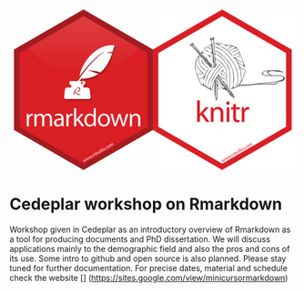 
![](rmarkdown_logo.jpeg)
# Cedeplar workshop on Rmarkdown 
Workshop given in Cedeplar as an introductory overview of Rmarkdown as a tool for producing documents and PhD dissertation. We will discuss applications mainly to the demographic field and also the pros and cons of its use. 
Some intro to github and open source is also planned. Please stay tuned for further documentation. For precise dates, material and schedule check the website [] (https://sites.google.com/view/minicursormarkdown)